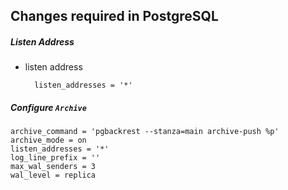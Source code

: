 ## Changes required in PostgreSQL

##### Listen Address

* listen address

        listen_addresses = '*'

##### Configure `Archive`

    archive_command = 'pgbackrest --stanza=main archive-push %p'
    archive_mode = on
    listen_addresses = '*'
    log_line_prefix = ''
    max_wal_senders = 3
    wal_level = replica